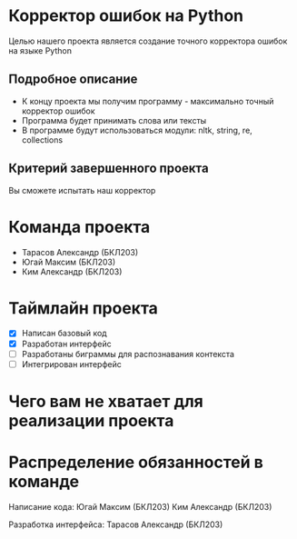 # Корректор ошибок на Python
Целью нашего проекта является создание точного корректора ошибок на языке Python

## Подробное описание
* К концу проекта мы получим программу - максимально точный корректор ошибок
* Программа будет принимать слова или тексты
* В программе будут использоваться модули: nltk, string, re, collections

## Критерий завершенного проекта
Вы сможете испытать наш корректор

# Команда проекта
* Тарасов Александр (БКЛ203)
* Югай Максим (БКЛ203)
* Ким Александр (БКЛ203)
 
# Таймлайн проекта
- [x] Написан базовый код
- [x] Разработан интерфейс
- [ ] Разработаны биграммы для распознавания контекста
- [ ] Интегрирован интерфейс 
# Чего вам не хватает для реализации проекта

# Распределение обязанностей в команде
Написание кода: Югай Максим (БКЛ203) Ким Александр (БКЛ203)

Разработка интерфейса: Тарасов Александр (БКЛ203)
